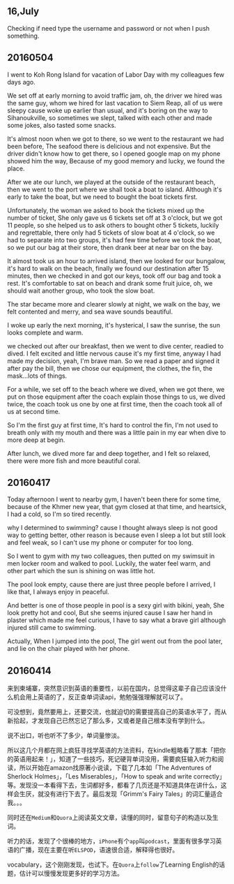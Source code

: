 ## 16,July

Checking if need type the username and password or not when I push something.

## 20160504

I went to Koh Rong Island for vacation of Labor Day with my colleagues few days ago.

We set off at early morning to avoid traffic jam, oh, the driver we hired was the same guy, whom we hired for last vacation to Siem Reap, all of us were sleepy cause woke up earlier than usual, and it's boring on the way to Sihanoukville, so sometimes we slept, talked with each other and made some jokes, also tasted some snacks.

It's almost noon when we got to there, so we went to the restaurant we had been before, The seafood there is delicious and not expensive. But the driver didn't know how to get there, so I opened google map on my phone showed him the way, Because of my good memory and lucky, we found the place.

After we ate our lunch, we played at the outside of the restaurant beach, then we went to the port where we shall took a boat to island. Although it's early to take the boat, but we need to bought the boat tickets first.

Unfortunately, the woman we asked to book the tickets mixed up the number of ticket, She only gave us 6 tickets set off at 3 o'clock, but we got 11 people, so she helped us to ask others to bought other 5 tickets, luckily and regrettable, there only had 5 tickets of slow boat at 4 o'clock, so we had to separate into two groups, it's had few time before we took the boat, so we put our bag at their store, then drank beer at near bar on the bay.

It almost took us an hour to arrived island, then we looked for our bungalow, it's hard to walk on the beach, finally we found our destination after 15 minutes, then we checked in and got our keys, took off our bag and took a rest. It's comfortable to sat on beach and drank some fruit juice, oh, we should wait another group, who took the slow boat.

The star became more and clearer slowly at night, we walk on the bay, we felt contented and merry, and sea wave sounds beautiful.

I woke up early the next morning, it's hysterical, I saw the sunrise, the sun looks complete and warm.

we checked out after our breakfast, then we went to dive center, readied to dived. I felt excited and little nervous cause it's my first time, anyway I had made my decision, yeah, I'm brave man. So we read a paper and signed it after pay the bill, then we chose our equipment, the clothes, the fin, the mask...lots of things.

For a while, we set off to the beach where we dived, when we got there, we put on those equipment after the coach explain those things to us, we dived twice, the coach took us one by one at first time, then the coach took all of us at second time.

So I'm the first guy at first time, It's hard to control the fin, I'm not used to breath only with my mouth and there was a little pain in my ear when dive to more deep at begin.

After lunch, we dived more far and deep together, and I felt so relaxed, there were more fish and more beautiful coral.

## 20160417

Today afternoon I went to nearby gym, I haven't been there for some time, because of the Khmer new year, that gym closed at that time, and heartsick, I had a cold, so I'm so tired recently.

why I determined to swimming? cause I thought always sleep is not good way to getting better, other reason is because even I sleep a lot but still look and feel weak, so I can't use my phone or computer for too long.

So I went to gym with my two colleagues, then putted on my swimsuit in men locker room and walked to pool.
Luckily, the water feel warm, and other part which the sun is shining on was little hot.

The pool look empty, cause there are just three people before I arrived, I like that, I always enjoy in peaceful.

And better is one of those people in pool is a sexy girl with bikini, yeah, She look pretty hot and cool, But she seems injured cause I saw her hand in plaster which made me feel curious, I have to say what a brave girl although injured still came to swimming.

Actually, When I jumped into the pool, The girl went out from the pool later, and lie on the chair played with her phone.

## 20160414

来到柬埔寨，突然意识到英语的重要性，以前在国内，总觉得这辈子自己应该没什么机会用上英语的了，反正查单词读api，勉勉强强理解就可以了。

可没想到，竟然要用上，还要交流，也就迫切的需要提高自己的英语水平了，而从新拾起，才发现自己已然忘记了那么多，又或者是自己根本没有学到什么。

说不出口，听也听不了多少，单词量惨淡。

所以这几个月都在网上疯狂寻找学英语的方法资料，在kindle粗略看了那本「把你的英语用起来！」，知道了一些技巧，死记硬背单词没用，需要疯狂输入听力和阅读，所以开始在amazon找原著小说读，下载了几本如「The Adventures of Sherlock Holmes」，「Les Miserables」，「How to speak and write correctly」等。发现没一本看得下去，生词都好多，都看了几页还是不知道具体在讲什么，这样会生厌，就没有进行下去了。最后发现「Grimm's Fairy Tales」的词汇量适合我。。。

同时还在`Medium`和`Quora`上阅读英文文章，读懂的同时，留意句子的构造以及生词。

听力的话，发现了个很棒的地方，`iPhone`有个`app`叫`podcast`，里面有很多学习英语的广播，现在主要在听`ELSPOD`，语速很合适，解释得也很好。

vocabulary，这个刚刚发现，也试下。在`Quora`上`follow`了Learning English的话题，估计可以慢慢发现更多好的学习方法。